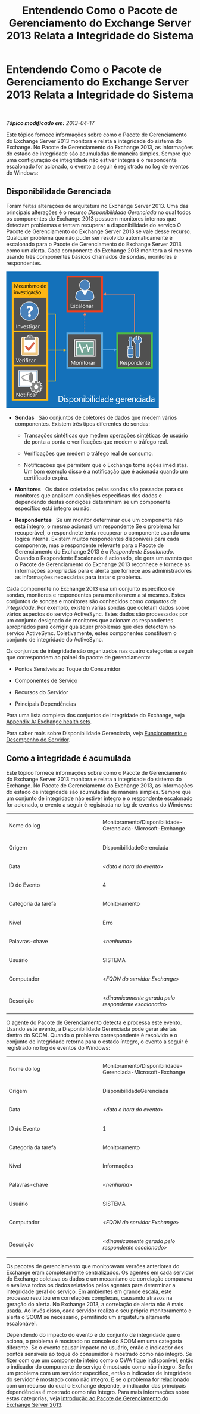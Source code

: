 ﻿---
title: Entendendo Como o Pacote de Gerenciamento do Exchange Server 2013 Relata a Integridade do Sistema
TOCTitle: Entendendo Como o Pacote de Gerenciamento do Exchange Server 2013 Relata a Integridade do Sistema
ms:assetid: 6ca8847f-93fe-458d-bd43-7afad7fdd2f4
ms:mtpsurl: https://technet.microsoft.com/pt-br/library/Dn195910(v=EXCHG.150)
ms:contentKeyID: 53275643
ms.date: 08/29/2014
mtps_version: v=EXCHG.150
ms.translationtype: HT
---

# Entendendo Como o Pacote de Gerenciamento do Exchange Server 2013 Relata a Integridade do Sistema

 

_**Tópico modificado em:** 2013-04-17_

Este tópico fornece informações sobre como o Pacote de Gerenciamento do Exchange Server 2013 monitora e relata a integridade do sistema do Exchange. No Pacote de Gerenciamento do Exchange 2013, as informações do estado de integridade são acumuladas de maneira simples. Sempre que uma configuração de integridade não estiver íntegra e o respondente escalonado for acionado, o evento a seguir é registrado no log de eventos do Windows:

## Disponibilidade Gerenciada

Foram feitas alterações de arquitetura no Exchange Server 2013. Uma das principais alterações é o recurso *Disponibilidade Gerenciada* no qual todos os componentes do Exchange 2013 possuem monitores internos que detectam problemas e tentam recuperar a disponibilidade do serviço O Pacote de Gerenciamento do Exchange Server 2013 se vale desse recurso. Qualquer problema que não puder ser resolvido automaticamente é escalonado para o Pacote de Gerenciamento do Exchange Server 2013 como um alerta. Cada componente do Exchange 2013 monitora a si mesmo usando três componentes básicos chamados de sondas, monitores e respondentes.

![Disponibilidade gerenciada](images/Dn195910.dd5febae-d05e-4089-a3f5-1691b2d9a3d7(EXCHG.150).png "Disponibilidade gerenciada")

  - **Sondas**   São conjuntos de coletores de dados que medem vários componentes. Existem três tipos diferentes de sondas:
    
      - Transações sintéticas que medem operações sintéticas de usuário de ponta a ponta e verificações que medem o tráfego real.
    
      - Verificações que medem o tráfego real de consumo.
    
      - Notificações que permitem que o Exchange tome ações imediatas. Um bom exemplo disso é a notificação que é acionada quando um certificado expira.

  - **Monitores**   Os dados coletados pelas sondas são passados para os monitores que analisam condições específicas dos dados e dependendo destas condições determinam se um componente específico está íntegro ou não.

  - **Respondentes**   Se um monitor determinar que um componente não está íntegro, o mesmo acionará um respondente Se o problema for recuperável, o respondnete tenta recuperar o componente usando uma lógica interna. Existem muitos respondentes disponíveis para cada componente, mas o respondente relevante para o Pacote de Gerenciamento do Exchange 2013 é o *Respondente Escalonado*. Quando o Respondente Escalonado é acionado, ele gera um evento que o Pacote de Gerenciamento do Exchange 2013 reconhece e fornece as informações apropriadas para o alerta que fornece aos administradores as informações necessárias para tratar o problema.

Cada componente no Exchange 2013 usa um conjunto específico de sondas, monitores e respondentes para monitorarem a si mesmos. Estes conjuntos de sondas e monitores são conhecidos como *conjuntos de integridade*. Por exemplo, existem várias sondas que coletam dados sobre vários aspectos do serviço ActiveSync. Estes dados são processados por um conjunto designado de monitores que acionam os respondentes apropriados para corrigir quaisquer problemas que eles detectem no serviço ActiveSync. Coletivamente, estes componentes constituem o conjunto de integridade do ActiveSync.

Os conjuntos de integridade são organizados nas quatro categorias a seguir que correspondem ao painel do pacote de gerenciamento:

  - Pontos Sensíveis ao Toque do Consumidor

  - Componentes de Serviço

  - Recursos do Servidor

  - Principais Dependências

Para uma lista completa dos conjuntos de integridade do Exchange, veja [Appendix A: Exchange health sets](appendix-a-exchange-health-sets.md).

Para saber mais sobre Disponibilidade Gerenciada, veja [Funcionamento e Desempenho do Servidor](https://technet.microsoft.com/pt-br/library/jj150551\(v=exchg.150\)).

## Como a integridade é acumulada

Este tópico fornece informações sobre como o Pacote de Gerenciamento do Exchange Server 2013 monitora e relata a integridade do sistema do Exchange. No Pacote de Gerenciamento do Exchange 2013, as informações do estado de integridade são acumuladas de maneira simples. Sempre que um conjunto de integridade não estiver íntegro e o respondente escalonado for acionado, o evento a seguir é registrada no log de eventos do Windows:


<table>
<colgroup>
<col style="width: 50%" />
<col style="width: 50%" />
</colgroup>
<tbody>
<tr class="odd">
<td><p>Nome do log</p></td>
<td><p>Monitoramento/Disponibilidade-Gerenciada-Microsoft-Exchange</p></td>
</tr>
<tr class="even">
<td><p>Origem</p></td>
<td><p>DisponibilidadeGerenciada</p></td>
</tr>
<tr class="odd">
<td><p>Data</p></td>
<td><p>&lt;<em>data e hora do evento</em>&gt;</p></td>
</tr>
<tr class="even">
<td><p>ID do Evento</p></td>
<td><p>4</p></td>
</tr>
<tr class="odd">
<td><p>Categoria da tarefa</p></td>
<td><p>Monitoramento</p></td>
</tr>
<tr class="even">
<td><p>Nível</p></td>
<td><p>Erro</p></td>
</tr>
<tr class="odd">
<td><p>Palavras-chave</p></td>
<td><p>&lt;<em>nenhuma</em>&gt;</p></td>
</tr>
<tr class="even">
<td><p>Usuário</p></td>
<td><p>SISTEMA</p></td>
</tr>
<tr class="odd">
<td><p>Computador</p></td>
<td><p>&lt;<em>FQDN do servidor Exchange</em>&gt;</p></td>
</tr>
<tr class="even">
<td><p>Descrição</p></td>
<td><p>&lt;<em>dinamicamente gerada pelo respondente escalonado</em>&gt;</p></td>
</tr>
</tbody>
</table>


O agente do Pacote de Gerenciamento detecta e processa este evento. Usando este evento, a Disponibilidade Gerenciada pode gerar alertas dentro do SCOM. Quando o problema correspondente é resolvido e o conjunto de integridade retorna para o estado íntegro, o evento a seguir é registrado no log de eventos do Windows:


<table>
<colgroup>
<col style="width: 50%" />
<col style="width: 50%" />
</colgroup>
<tbody>
<tr class="odd">
<td><p>Nome do log</p></td>
<td><p>Monitoramento/Disponibilidade-Gerenciada-Microsoft-Exchange</p></td>
</tr>
<tr class="even">
<td><p>Origem</p></td>
<td><p>DisponibilidadeGerenciada</p></td>
</tr>
<tr class="odd">
<td><p>Data</p></td>
<td><p>&lt;<em>data e hora do evento</em>&gt;</p></td>
</tr>
<tr class="even">
<td><p>ID do Evento</p></td>
<td><p>1</p></td>
</tr>
<tr class="odd">
<td><p>Categoria da tarefa</p></td>
<td><p>Monitoramento</p></td>
</tr>
<tr class="even">
<td><p>Nível</p></td>
<td><p>Informações</p></td>
</tr>
<tr class="odd">
<td><p>Palavras-chave</p></td>
<td><p>&lt;<em>nenhuma</em>&gt;</p></td>
</tr>
<tr class="even">
<td><p>Usuário</p></td>
<td><p>SISTEMA</p></td>
</tr>
<tr class="odd">
<td><p>Computador</p></td>
<td><p>&lt;<em>FQDN do servidor Exchange</em>&gt;</p></td>
</tr>
<tr class="even">
<td><p>Descrição</p></td>
<td><p>&lt;<em>dinamicamente gerada pelo respondente escalonado</em>&gt;</p></td>
</tr>
</tbody>
</table>


Os pacotes de gerenciamento que monitoravam versões anteriores do Exchange eram completamente centralizados. Os agentes em cada servidor do Exchange coletava os dados e um mecanismo de correlação comparava e avaliava todos os dados relatados pelos agentes para determinar a integridade geral do serviço. Em ambientes em grande escala, este processo resultou em correlações complexas, causando atrasos na geração do alerta. No Exchange 2013, a correlação de alerta não é mais usada. Ao invés disso, cada servidor realiza o seu próprio monitoramento e alerta o SCOM se necessário, permitindo um arquitetura altamente escalonável.

Dependendo do impacto do evento e do conjunto de integridade que o aciona, o problema é mostrado no console do SCOM em uma categoria diferente. Se o evento causar impacto no usuário, então o indicador dos pontos sensíveis ao toque do consumidor é mostrado como não íntegro. Se fizer com que um componente inteiro como o OWA fique indisponível, então o indicador do componente do serviço é mostrado como não íntegro. Se for um problema com um servidor específico, então o indicador de integridade do servidor é mostrado como não íntegro. E se o problema for relacionado com um recurso do qual o Exchange depende, o indicador das principais dependências é mostrado como não íntegro. Para mais informações sobre estas categorias, veja [Introdução ao Pacote de Gerenciamento do Exchange Server 2013](getting-started-with-exchange-server-2013-management-pack.md).

